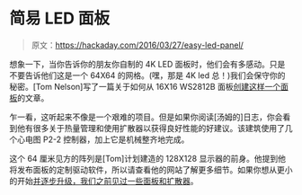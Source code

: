 # 简易 LED 面板

> 原文：<https://hackaday.com/2016/03/27/easy-led-panel/>

想象一下，当你告诉你的朋友你自制的 4K LED 面板时，他们会有多感动。只是不要告诉他们这是一个 64X64 的网格。(嘿，那是 4K led 总！)我们会保守你的秘密。[Tom Nelson]写了一篇关于如何从 16X16 WS2812B 面板[创建这样一个面板](http://www.moondew.com//pixels/array64/tech.htm)的文章。

乍一看，这听起来不像是一个艰难的项目。但是如果你阅读[汤姆的]日志，你会看到他有很多关于热量管理和使用扩散器以获得良好性能的好建议。该建筑使用了几个心电图 P2-2 控制器，加上它是机械整齐地完成。

这个 64 厘米见方的阵列是[Tom]计划建造的 128X128 显示器的前身。他提到他将发布面板的定制驱动软件，所以请查看他的网站了解更多细节。如果你想从更小的开始[并逐步升级，我们之前见过一些](http://hackaday.com/2011/11/20/this-giant-hand-made-led-matrix-must-be-ours/)[面板和扩散器](http://hackaday.com/2014/07/20/800-led-wall-with-diffuser-panel-is-a-work-of-art/)。